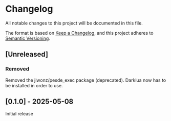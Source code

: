 # Changelog

All notable changes to this project will be documented in this file.

The format is based on [Keep a Changelog](https://keepachangelog.com/en/1.1.0/),
and this project adheres to [Semantic Versioning](https://semver.org/spec/v2.0.0.html).

## [Unreleased]

### Removed

Removed the jiwonz/pesde_exec package (deprecated). Darklua now has to be installed in order to use.

## [0.1.0] - 2025-05-08

Initial release
